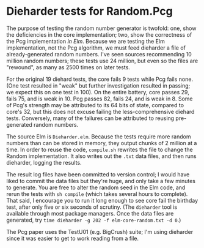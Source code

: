 # Dieharder tests for Random.Pcg
The purpose of testing the random number generator is twofold: one, show the deficiencies in the core implementation;
two, show the correctness of the Pcg implementation *in Elm*. Because we are testing the Elm implementation, not the Pcg
algorithm, we must feed dieharder a file of already-generated random numbers. I've seen sources recommending 10 million
random numbers; these tests use 24 million, but even so the files are "rewound", as many as 2500 times on later tests.

For the original 19 diehard tests, the core fails 9 tests while Pcg fails none. (One test resulted in "weak" but further
investigation resulted in passing; we expect this on one test in 100). On the entire battery, core passes 29, fails 75,
and is weak in 10. Pcg passes 82, fails 24, and is weak in 8. Some of Pcg's strength may be attributed to its 64 bits of
state, compared to core's 32, but this does not excuse failing the less-comprehensive diehard tests. Conversely, many of
the failures can be attributed to reusing pre-generated random numbers.

The source Elm is `Dieharder.elm`. Because the tests require more random numbers than can be stored in memory, they
output chunks of 2 million at a time. In order to reuse the code, `compile.sh` rewrites the file to change the Random
implementation. It also writes out the `.txt` data files, and then runs dieharder, logging the results.

The result log files have been committed to version control; I would have liked to commit the data files but they're
huge, and only take a few minutes to generate. You are free to alter the random seed in the Elm code, and rerun the
tests with `sh compile` (which takes several hours to complete). That said, I encourage you to run it long enough to see
core fail the birthday test, after only five or six seconds of scrutiny. (The `dieharder` tool is available through most
package managers. Once the data files are generated, try `time dieharder -g 202 -f elm-core-random.txt -d 0`.)

The Pcg paper uses the TestU01 (e.g. BigCrush) suite; I'm using dieharder since it was easier to get to work
reading from a file.
